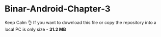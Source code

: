 # Binar-Android-Chapter-3
Keep Calm 👌 If you want to download this file or copy the repository into a local PC is only size - <b>31.2 MB</b>